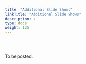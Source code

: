 ```yaml
---
title: "Additional Slide Shows"
linkTitle: "Additional Slide Shows"
description: >
type: docs
weight: 125
---
```


<br></br>

To be posted.


